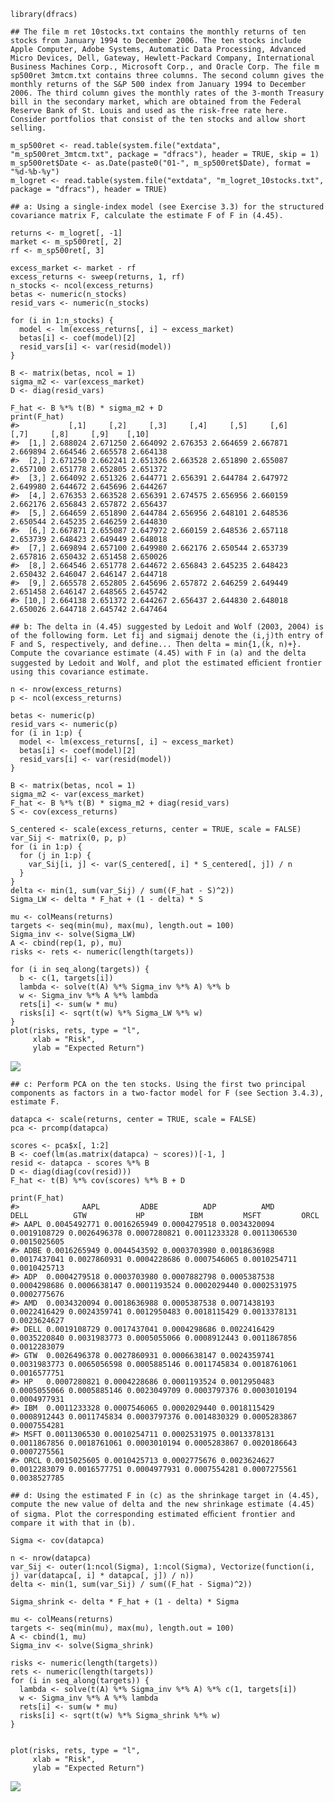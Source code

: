     library(dfracs)

    ## The file m ret 10stocks.txt contains the monthly returns of ten stocks from January 1994 to December 2006. The ten stocks include Apple Computer, Adobe Systems, Automatic Data Processing, Advanced Micro Devices, Dell, Gateway, Hewlett-Packard Company, International Business Machines Corp., Microsoft Corp., and Oracle Corp. The file m sp500ret 3mtcm.txt contains three columns. The second column gives the monthly returns of the S&P 500 index from January 1994 to December 2006. The third column gives the monthly rates of the 3-month Treasury bill in the secondary market, which are obtained from the Federal Reserve Bank of St. Louis and used as the risk-free rate here. Consider portfolios that consist of the ten stocks and allow short selling.

    m_sp500ret <- read.table(system.file("extdata", "m_sp500ret_3mtcm.txt", package = "dfracs"), header = TRUE, skip = 1)
    m_sp500ret$Date <- as.Date(paste0("01-", m_sp500ret$Date), format = "%d-%b-%y")
    m_logret <- read.table(system.file("extdata", "m_logret_10stocks.txt", package = "dfracs"), header = TRUE)

    ## a: Using a single-index model (see Exercise 3.3) for the structured covariance matrix F, calculate the estimate F of F in (4.45).

    returns <- m_logret[, -1]
    market <- m_sp500ret[, 2]
    rf <- m_sp500ret[, 3]

    excess_market <- market - rf
    excess_returns <- sweep(returns, 1, rf)
    n_stocks <- ncol(excess_returns)
    betas <- numeric(n_stocks)
    resid_vars <- numeric(n_stocks)

    for (i in 1:n_stocks) {
      model <- lm(excess_returns[, i] ~ excess_market)
      betas[i] <- coef(model)[2]
      resid_vars[i] <- var(resid(model))
    }

    B <- matrix(betas, ncol = 1)
    sigma_m2 <- var(excess_market)
    D <- diag(resid_vars)

    F_hat <- B %*% t(B) * sigma_m2 + D
    print(F_hat)
    #>           [,1]     [,2]     [,3]     [,4]     [,5]     [,6]     [,7]     [,8]     [,9]    [,10]
    #>  [1,] 2.688024 2.671250 2.664092 2.676353 2.664659 2.667871 2.669894 2.664546 2.665578 2.664138
    #>  [2,] 2.671250 2.662241 2.651326 2.663528 2.651890 2.655087 2.657100 2.651778 2.652805 2.651372
    #>  [3,] 2.664092 2.651326 2.644771 2.656391 2.644784 2.647972 2.649980 2.644672 2.645696 2.644267
    #>  [4,] 2.676353 2.663528 2.656391 2.674575 2.656956 2.660159 2.662176 2.656843 2.657872 2.656437
    #>  [5,] 2.664659 2.651890 2.644784 2.656956 2.648101 2.648536 2.650544 2.645235 2.646259 2.644830
    #>  [6,] 2.667871 2.655087 2.647972 2.660159 2.648536 2.657118 2.653739 2.648423 2.649449 2.648018
    #>  [7,] 2.669894 2.657100 2.649980 2.662176 2.650544 2.653739 2.657816 2.650432 2.651458 2.650026
    #>  [8,] 2.664546 2.651778 2.644672 2.656843 2.645235 2.648423 2.650432 2.646047 2.646147 2.644718
    #>  [9,] 2.665578 2.652805 2.645696 2.657872 2.646259 2.649449 2.651458 2.646147 2.648565 2.645742
    #> [10,] 2.664138 2.651372 2.644267 2.656437 2.644830 2.648018 2.650026 2.644718 2.645742 2.647464

    ## b: The delta in (4.45) suggested by Ledoit and Wolf (2003, 2004) is of the following form. Let fij and sigmaij denote the (i,j)th entry of F and S, respectively, and define... Then delta = min{1,(k, n)+}. Compute the covariance estimate (4.45) with F in (a) and the delta suggested by Ledoit and Wolf, and plot the estimated eﬃcient frontier using this covariance estimate.

    n <- nrow(excess_returns)
    p <- ncol(excess_returns)

    betas <- numeric(p)
    resid_vars <- numeric(p)
    for (i in 1:p) {
      model <- lm(excess_returns[, i] ~ excess_market)
      betas[i] <- coef(model)[2]
      resid_vars[i] <- var(resid(model))
    }

    B <- matrix(betas, ncol = 1)
    sigma_m2 <- var(excess_market)
    F_hat <- B %*% t(B) * sigma_m2 + diag(resid_vars)
    S <- cov(excess_returns)

    S_centered <- scale(excess_returns, center = TRUE, scale = FALSE)
    var_Sij <- matrix(0, p, p)
    for (i in 1:p) {
      for (j in 1:p) {
        var_Sij[i, j] <- var(S_centered[, i] * S_centered[, j]) / n
      }
    }
    delta <- min(1, sum(var_Sij) / sum((F_hat - S)^2))
    Sigma_LW <- delta * F_hat + (1 - delta) * S

    mu <- colMeans(returns)
    targets <- seq(min(mu), max(mu), length.out = 100)
    Sigma_inv <- solve(Sigma_LW)
    A <- cbind(rep(1, p), mu)
    risks <- rets <- numeric(length(targets))

    for (i in seq_along(targets)) {
      b <- c(1, targets[i])
      lambda <- solve(t(A) %*% Sigma_inv %*% A) %*% b
      w <- Sigma_inv %*% A %*% lambda
      rets[i] <- sum(w * mu)
      risks[i] <- sqrt(t(w) %*% Sigma_LW %*% w)
    }
    plot(risks, rets, type = "l",
         xlab = "Risk", 
         ylab = "Expected Return")

![](/Users/abbywhitcomb/Desktop/dfracs/vignettes/rendered/exercise-4-7_files/figure-markdown_strict/unnamed-chunk-2-1.png)


    ## c: Perform PCA on the ten stocks. Using the first two principal components as factors in a two-factor model for F (see Section 3.4.3), estimate F.

    datapca <- scale(returns, center = TRUE, scale = FALSE)
    pca <- prcomp(datapca)

    scores <- pca$x[, 1:2]
    B <- coef(lm(as.matrix(datapca) ~ scores))[-1, ]  
    resid <- datapca - scores %*% B
    D <- diag(diag(cov(resid)))
    F_hat <- t(B) %*% cov(scores) %*% B + D

    print(F_hat)
    #>              AAPL         ADBE          ADP          AMD         DELL          GTW           HP          IBM         MSFT         ORCL
    #> AAPL 0.0045492771 0.0016265949 0.0004279518 0.0034320094 0.0019108729 0.0026496378 0.0007280821 0.0011233328 0.0011306530 0.0015025605
    #> ADBE 0.0016265949 0.0044543592 0.0003703980 0.0018636988 0.0017437041 0.0027860931 0.0004228686 0.0007546065 0.0010254711 0.0010425713
    #> ADP  0.0004279518 0.0003703980 0.0007882798 0.0005387538 0.0004298686 0.0006638147 0.0001193524 0.0002029440 0.0002531975 0.0002775676
    #> AMD  0.0034320094 0.0018636988 0.0005387538 0.0071438193 0.0022416429 0.0024359741 0.0012950483 0.0018115429 0.0013378131 0.0023624627
    #> DELL 0.0019108729 0.0017437041 0.0004298686 0.0022416429 0.0035220840 0.0031983773 0.0005055066 0.0008912443 0.0011867856 0.0012283079
    #> GTW  0.0026496378 0.0027860931 0.0006638147 0.0024359741 0.0031983773 0.0065056598 0.0005885146 0.0011745834 0.0018761061 0.0016577751
    #> HP   0.0007280821 0.0004228686 0.0001193524 0.0012950483 0.0005055066 0.0005885146 0.0023049709 0.0003797376 0.0003010194 0.0004977931
    #> IBM  0.0011233328 0.0007546065 0.0002029440 0.0018115429 0.0008912443 0.0011745834 0.0003797376 0.0014830329 0.0005283867 0.0007554281
    #> MSFT 0.0011306530 0.0010254711 0.0002531975 0.0013378131 0.0011867856 0.0018761061 0.0003010194 0.0005283867 0.0020186643 0.0007275561
    #> ORCL 0.0015025605 0.0010425713 0.0002775676 0.0023624627 0.0012283079 0.0016577751 0.0004977931 0.0007554281 0.0007275561 0.0038527785

    ## d: Using the estimated F in (c) as the shrinkage target in (4.45), compute the new value of delta and the new shrinkage estimate (4.45) of sigma. Plot the corresponding estimated eﬃcient frontier and compare it with that in (b).

    Sigma <- cov(datapca)

    n <- nrow(datapca)
    var_Sij <- outer(1:ncol(Sigma), 1:ncol(Sigma), Vectorize(function(i, j) var(datapca[, i] * datapca[, j]) / n))
    delta <- min(1, sum(var_Sij) / sum((F_hat - Sigma)^2))

    Sigma_shrink <- delta * F_hat + (1 - delta) * Sigma

    mu <- colMeans(returns)
    targets <- seq(min(mu), max(mu), length.out = 100)
    A <- cbind(1, mu)
    Sigma_inv <- solve(Sigma_shrink)

    risks <- numeric(length(targets))
    rets <- numeric(length(targets))
    for (i in seq_along(targets)) {
      lambda <- solve(t(A) %*% Sigma_inv %*% A) %*% c(1, targets[i])
      w <- Sigma_inv %*% A %*% lambda
      rets[i] <- sum(w * mu)
      risks[i] <- sqrt(t(w) %*% Sigma_shrink %*% w)
    }


    plot(risks, rets, type = "l",
         xlab = "Risk", 
         ylab = "Expected Return")

![](/Users/abbywhitcomb/Desktop/dfracs/vignettes/rendered/exercise-4-7_files/figure-markdown_strict/unnamed-chunk-2-2.png)
